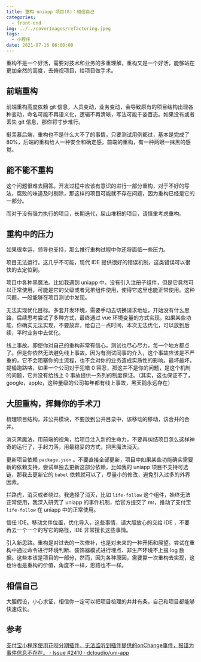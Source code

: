 ```yaml
---
title: 重构 uniapp 项目(0)：相信自己
categories:
  - front-end
img: ../../coverImages/refactoring.jpeg
tags:
  - 小程序
date: 2021-07-16 06:00:00
---
```


  重构不是一个好活，需要对技术和业务的多重理解，重构又是一个好活，能够站在更加全然的高度，去俯视项目，给项目做手术。

## 前端重构
  前端重构高度依赖 git 信息，人员变动，业务变动，会导致原有的项目结构出现各种变动，命名可能不再语义化，逻辑不再清晰，写法可能千姿百态。如果没有或者丢失 git 信息，那你将寸步难行。
  
  挺羡慕后端，重构也不是什么大不了的事情，只要测试用例都过，基本是完成了 80%，后端的重构给人一种安全和确定感，前端的重构，有一种两眼一抹黑的感觉。

## 能不能不重构
  这个问题很难去回答。开发过程中应该有意识的进行一部分重构，对于不好的写法，腐败的味道及时剔除，那这样的项目可能就不存在问题，因为重构已经是它的一部分。
  
  而对于没有强力执行的项目，长期迭代，屎山堆积的项目，请慎重考虑重构。

## 重构中的压力
  如果很幸运，领导也支持，那么推行重构过程中你还将面临一些压力。
  
  项目无法运行。这几乎不可能，现代 IDE 提供很好的错误机制，这类错误可以很快的去定位到。
  
  项目中各种黑魔法。比如我遇到 uniapp 中，没有引入注册子组件，但是它竟然可以正常使用，可能是它的父级或者兄弟组件使用，使得它这里也能正常使用。这种问题，一般能够在项目测试中发现。
  
  无法实现优化目标。多套开发环境，需要手动去切换请求地址，开始没有什么思路，后续思考尝试了多种方式，最终通过 vue 环境变量的方式实现。如果某些功能，你确实无法实现，不要放弃，给自己一点时间，本次无法优化，可以放到后续，平时业务中去优化。
  
  线上事故。即使你对自己的重构非常有信心，测试也尽心尽力，每一个地方都点了。但是你依然无法避免线上事故。因为有测试同事的介入，这个事故应该是不严重的，它不会阻塞你的主流程，也不会对你的业务造成实质性的影响。最坏最坏，提桶跑路咯，如果一个公司对于犯错 0 容忍，那这并不是你的问题，是这个机制的问题，它并没有给线上 0 事故提供一系列的制度保证。（其实，这也保证不了，google，apple，这种量级的公司每年都有线上事故，黑天鹅永远存在）

## 大胆重构，挥舞你的手术刀
  梳理项目结构，非公共模块，不要放到公共目录中，该移动的移动，该合并的合并。
  
  消灭黑魔法，用前端的视角，给项目注入新的生命力，不要再纠结项目怎么这样神奇的运行了，手起刀落，用最稳妥的方式，把黑魔法消灭。
  
  更新项目依赖 `package.json` 。不要直接全部更新，项目中如果某些功能确实需要新的依赖支持，尝试单独去更新这部分依赖，比如我的 uniapp 项目不支持可选链，那我去更新它的 `babel` 依赖就可以了，尽量小的修改，避免引入过多的外界因素。
  
  拦路虎，消灭或者绕过。我选择了消灭，比如 `life-follow` 这个组件，始终无法正常使用，我深入研究了 uniapp 的事件机制，给官方提交了 mr，推动了支付宝 `life-follow` 在 uniapp 中的正常使用。
  
  信任 IDE。移动文件位置，优化导入，这些事情，请大胆放心的交给 IDE ，不要再去一个一个的写它的路径，IDE 非常擅长这些事情。
  
  引入新思路。重构是对过去的一次修补，也是对未来的一种开拓和展望。尝试在重构中通过命令进行环境判断、装饰器模式进行埋点、非生产环境不上报 log 数据。这些本该是项目的一部分，然而，因为各种原因，需要靠一次重构去实现，这也许也是重构的价值，角度不一样，思路也不一样。

## 相信自己
大胆假设，小心求证，相信你一定可以把项目梳理的井井有条，自己和项目都能够快速成长。

## 参考
[支付宝小程序使用花呗分期插件，⽆法监听到插件提供的onChange事件，报错为事件信息不存在。 · Issue #2410 · dcloudio/uni-app](https://github.com/dcloudio/uni-app/issues/2410)